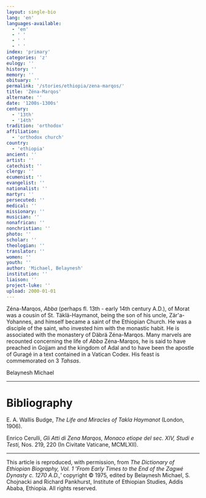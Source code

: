 ```yaml
---
layout: single-bio
lang: 'en'
languages-available:
  - 'en'
  - ' '
  - ' '
  - ' '
index: 'primary'
categories: 'z'
eulogy: ''
history: ''
memory: ''
obituary: ''
permalink: '/stories/ethiopia/zena-marqos/'
title: 'Zéna-Marqos'
alternate: ''
date: '1200s-1300s'
century:
  - '13th'
  - '14th'
tradition: 'orthodox'
affiliation:
  - 'orthodox church'
country:
  - 'ethiopia'
ancient: ''
artist: ''
catechist: ''
clergy: ''
ecumenist: ''
evangelist: ''
nationalist: ''
martyr: ''
persecuted: ''
medical: ''
missionary: ''
musician: ''
nonafrican: ''
nonchristian: ''
photo: ''
scholar: ''
theologian: ''
translator: ''
women: ''
youth: ''
author: 'Michael, Belaynesh'
institution: ''
liaison: ''
project-luke: ''
upload: 2000-01-01
---
```



Z&eacute;na-Marqos, *Abba* (perhaps fl. 13th - early 14th century A.D.), of Morat was a cousin of St. Täklä-Haymanot, being the son of his uncle, Zär'a-Yohannes, and himself became a saint of the Ethiopian Church. He was a disciple of the saint, who invested him with the monastic habit. He is associated with the monastery of Däbrä Zéna-Marqos.  Many marvels are recounted concerning the life of *Abba* Zéna-Marqos, he is said to have preached in Gojjam and the kingdom of Adal and to have been the apostle of Guragé in a text contained in a Vatican Codex. His feast is commemorated on 3 *Tahsas*.

Belaynesh Michael

---

# Bibliography

E. A. Wallis Budge, *The Life and Miracles of Takla Haymanot* (London, 1906).

Enrico Cerulli, *Gli Atti di Zena Marqos, Monaco etiope del sec. XIV, Studi e Testi,* Nos. 219, 220 (In Civitate Vaticane, MCMLXII).

---

This article is reproduced, with permission, from *The Dictionary of Ethiopian Biography, Vol. 1 'From Early Times to the End of the Zagwé Dynasty c. 1270 A.D.,'* copyright &copy; 1975, edited by Belaynesh Michael, S. Chojnacki and Richard Pankhurst, Institute of Ethiopian Studies, Addis Ababa, Ethiopia.  All rights reserved.